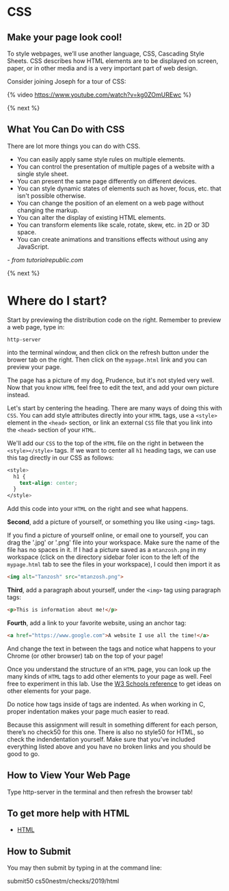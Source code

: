 # CSS

## Make your page look cool!

To style webpages, we’ll use another language, CSS, Cascading Style Sheets. CSS describes how HTML elements are to be displayed on screen, paper, or in other media and is a very important part of web design.

Consider joining Joseph for a tour of CSS:

{% video https://www.youtube.com/watch?v=kg0ZOmUREwc %}  

{% next %}

## What You Can Do with CSS

There are lot more things you can do with CSS.

* You can easily apply same style rules on multiple elements.
* You can control the presentation of multiple pages of a website with a single style sheet.
* You can present the same page differently on different devices.
* You can style dynamic states of elements such as hover, focus, etc. that isn't possible otherwise.
* You can change the position of an element on a web page without changing the markup.
* You can alter the display of existing HTML elements.
* You can transform elements like scale, rotate, skew, etc. in 2D or 3D space.
* You can create animations and transitions effects without using any JavaScript.

*- from tutorialrepublic.com*

{% next %}

# Where do I start?

Start by previewing the distribution code on the right. Remember to preview a web page, type in:

```
http-server
```

into the terminal window, and then click on the refresh button under the brower tab on the right. Then click on the `mypage.html` link and you can preview your page.

The page has a picture of my dog, Prudence, but it's not styled very well. Now that you know `HTML` feel free to edit the text, and add your own picture instead.

Let's start by centering the heading. There are many ways of doing this with `CSS`. You can add style attributes directly into your `HTML` tags, use a `<style>` element in the `<head>` section, or link an external `CSS` file that you link into the `<head>` section of your `HTML`. 

We'll add our `CSS` to the top of the `HTML` file on the right in between the `<style></style>` tags. If we want to center all `h1` heading tags, we can use this tag directly in our CSS as follows:

```css
<style>
  h1 {
    text-align: center;
  }
</style> 
```

Add this code into your `HTML` on the right and see what happens.

**Second**, add a picture of yourself, or something you like using `<img>` tags.

If you find a picture of yourself online, or email one to yourself, you can drag the '.jpg' or '.png' file into your workspace. Make sure the name of the file has no spaces in it. If I had a picture saved as a `mtanzosh.png` in my workspace (click on the directory sidebar foler icon to the left of the `mypage.html` tab to see the files in your workspace), I could then import it as

```html
<img alt="Tanzosh" src="mtanzosh.png">
```                                    

**Third**, add a paragraph about yourself, under the `<img>` tag using paragraph tags:

```html
<p>This is information about me!</p>
```

**Fourth**, add a link to your favorite website, using an anchor tag:

```html
<a href="https://www.google.com">A website I use all the time!</a>
```

And change the text in between the <title></title> tags and notice what happens to your Chrome (or other browser) tab on the top of your page!

Once you understand the structure of an `HTML` page, you can look up the many kinds of `HTML` tags to add other elements to your page as well. Feel free to experiment in this lab. Use the [W3 Schools reference](https://www.w3schools.com/html/) to get ideas on other elements for your page.

Do notice how tags inside of tags are indented. As when working in C, proper indentation makes your page much easier to read.

Because this assignment will result in something different for each person, there’s no check50 for this one. There is also no style50 for HTML, so check the indendentation yourself. Make sure that you’ve included everything listed above and you have no broken links and you should be good to go.

## How to View Your Web Page

Type http-server in the terminal and then refresh the browser tab!

## To get more help with HTML

* [HTML](https://www.w3schools.com/html/)

## How to Submit

You may then submit by typing in at the command line:

submit50 cs50nestm/checks/2019/html


